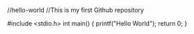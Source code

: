 //hello-world
//This is my first Github repository

#include <stdio.h>
int main()
{
  printf("Hello World");
  return 0;
}
